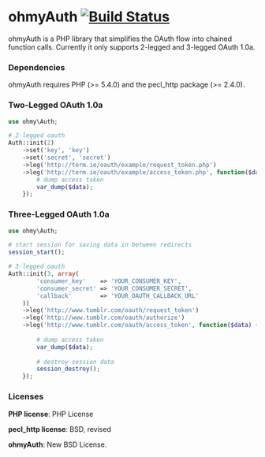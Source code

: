 ohmyAuth [![Build Status](https://travis-ci.org/sudocode/ohmy-auth.png?branch=master)](https://travis-ci.org/sudocode/ohmy-auth)
========

ohmyAuth is a PHP library that simplifies the OAuth flow into chained function calls. Currently it only supports 2-legged and 3-legged OAuth 1.0a.

### Dependencies

ohmyAuth requires PHP (>= 5.4.0) and the pecl_http package (>= 2.4.0).


### Two-Legged OAuth 1.0a 

```php
use ohmy\Auth;

# 2-legged oauth
Auth::init(2)
    ->set('key', 'key')
    ->set('secret', 'secret')
    ->leg('http://term.ie/oauth/example/request_token.php')
    ->leg('http://term.ie/oauth/example/access_token.php', function($data) {
        # dump access token
        var_dump($data);
    });
```

### Three-Legged OAuth 1.0a

```php
use ohmy\Auth;

# start session for saving data in between redirects
session_start();

# 3-legged oauth
Auth::init(3, array(
        'consumer_key'    => 'YOUR_CONSUMER_KEY',
        'consumer_secret' => 'YOUR_CONSUMER_SECRET',
        'callback'        => 'YOUR_OAUTH_CALLBACK_URL'
    ))
    ->leg('http://www.tumblr.com/oauth/request_token')
    ->leg('http://www.tumblr.com/oauth/authorize')
    ->leg('http://www.tumblr.com/oauth/access_token', function($data) {
    
        # dump access token
        var_dump($data);
        
        # destroy session data
        session_destroy();
    });
```

### Licenses

__PHP license__: PHP License

__pecl_http license__: BSD, revised

__ohmyAuth__: New BSD License.
